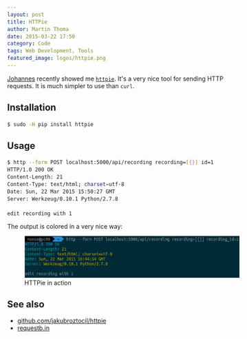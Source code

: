 ```yaml
---
layout: post
title: HTTPie
author: Martin Thoma
date: 2015-03-22 17:50
category: Code
tags: Web Development, Tools
featured_image: logos/httpie.png
---
```


[Johannes](http://schickling.me/) recently showed me [`httpie`](https://github.com/jakubroztocil/httpie). It's a very nice tool for sending HTTP requests.
It is much simpler to use than `curl`.

## Installation

```bash
$ sudo -H pip install httpie
```

## Usage

```bash
$ http --form POST localhost:5000/api/recording recording=[{}] id=1
HTTP/1.0 200 OK
Content-Length: 21
Content-Type: text/html; charset=utf-8
Date: Sun, 22 Mar 2015 15:50:27 GMT
Server: Werkzeug/0.10.1 Python/2.7.8

edit recording with 1
```

The output is colored in a very nice way:

<figure class="aligncenter">
            <a href="../images/2015/03/httpie-request.png"><img src="../images/2015/03/httpie-request.png" alt="HTTPie in action" style="max-width:500px;" class=""/></a>
            <figcaption class="text-center">HTTPie in action</figcaption>
        </figure>


## See also

* [github.com/jakubroztocil/httpie](https://github.com/jakubroztocil/httpie)
* [requestb.in](http://requestb.in/)